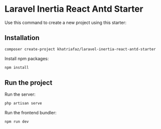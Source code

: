 # Laravel Inertia React Antd Starter

Use this command to create a new project using this starter:

## Installation

```sh
composer create-project khatriafaz/laravel-inertia-react-antd-starter
```

Install npm packages:
```sh
npm install
```

## Run the project
Run the server:
```sh
php artisan serve
```

Run the frontend bundler:
```
npm run dev
```